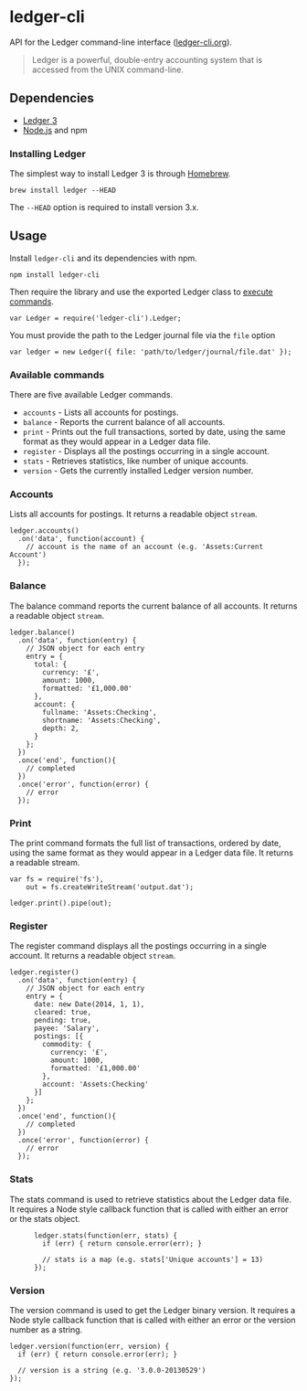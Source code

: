 # ledger-cli

API for the Ledger command-line interface ([ledger-cli.org](http://ledger-cli.org/)).

> Ledger is a powerful, double-entry accounting system that is accessed from the UNIX command-line.

## Dependencies

  * [Ledger 3](http://ledger-cli.org/)
  * [Node.js](nodejs.org) and npm

### Installing Ledger

The simplest way to install Ledger 3 is through [Homebrew](http://mxcl.github.com/homebrew/).

    brew install ledger --HEAD

The `--HEAD` option is required to install version 3.x.

## Usage

Install `ledger-cli` and its dependencies with npm.

    npm install ledger-cli

Then require the library and use the exported Ledger class to [execute commands](#available-commands).

    var Ledger = require('ledger-cli').Ledger;
    
You must provide the path to the Ledger journal file via the  `file` option

    var ledger = new Ledger({ file: 'path/to/ledger/journal/file.dat' });
    
### Available commands

There are five available Ledger commands.

* `accounts` - Lists all accounts for postings.
* `balance` - Reports the current balance of all accounts.
* `print` - Prints out the full transactions, sorted by date, using the same format as they would appear in a Ledger data file.
* `register` - Displays all the postings occurring in a single account.
* `stats` - Retrieves statistics, like number of unique accounts.
* `version` - Gets the currently installed Ledger version number.

### Accounts

Lists all accounts for postings. It returns a readable object `stream`.

    ledger.accounts()
      .on('data', function(account) {
        // account is the name of an account (e.g. 'Assets:Current Account')
      });
            
### Balance

The balance command reports the current balance of all accounts. It returns a readable object `stream`.

    ledger.balance()
      .on('data', function(entry) {
        // JSON object for each entry
        entry = {
          total: {
            currency: '£',
            amount: 1000,
            formatted: '£1,000.00'
          }, 
          account: { 
            fullname: 'Assets:Checking',
            shortname: 'Assets:Checking',
            depth: 2,
          }
        };
      })
      .once('end', function(){
        // completed
      })
      .once('error', function(error) {
        // error
      });
    
### Print

The print command formats the full list of transactions, ordered by date, using the same format as they would appear in a Ledger data file. It returns a readable stream.

    var fs = require('fs'),
        out = fs.createWriteStream('output.dat');
    
    ledger.print().pipe(out);

### Register

The register command displays all the postings occurring in a single account. It returns a readable object `stream`.

    ledger.register()
      .on('data', function(entry) {
        // JSON object for each entry
        entry = {
          date: new Date(2014, 1, 1),
          cleared: true,
          pending: true,
          payee: 'Salary',
          postings: [{
            commodity: {
              currency: '£',
              amount: 1000,
              formatted: '£1,000.00'
            },
            account: 'Assets:Checking'
          }]
        };
      })
      .once('end', function(){
        // completed
      })
      .once('error', function(error) {
        // error
      });

### Stats

The stats command is used to retrieve statistics about the Ledger data file. It requires a Node style callback function that is called with either an error or the stats object.

          ledger.stats(function(err, stats) {
            if (err) { return console.error(err); }

            // stats is a map (e.g. stats['Unique accounts'] = 13)
          });

### Version

The version command is used to get the Ledger binary version. It requires a Node style callback function that is called with either an error or the version number as a string.

    ledger.version(function(err, version) {
      if (err) { return console.error(err); }

      // version is a string (e.g. '3.0.0-20130529')
    });